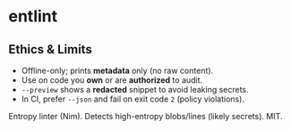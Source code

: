 # entlint
## Ethics & Limits
- Offline-only; prints **metadata** only (no raw content).
- Use on code you **own** or are **authorized** to audit.
- `--preview` shows a **redacted** snippet to avoid leaking secrets.
- In CI, prefer `--json` and fail on exit code `2` (policy violations).

Entropy linter (Nim). Detects high-entropy blobs/lines (likely secrets). MIT.
